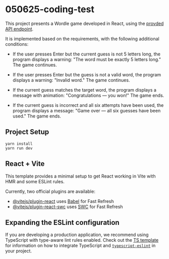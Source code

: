 # 050625-coding-test
This project presents a Wordle game developed in React, using the [provded API endpoint](https://wordle-apis.vercel.app/api/validate). 

It is implemented based on the requirements, with the following additional conditions:

- If the user presses Enter but the current guess is not 5 letters long, the program displays a warning: "The word must be exactly 5 letters long." The game continues.

- If the user presses Enter but the guess is not a valid word, the program displays a warning: "Invalid word." The game continues.

- If the current guess matches the target word, the program displays a message with animation: "Congratulations — you won!" The game ends.

- If the current guess is incorrect and all six attempts have been used, the program displays a message: "Game over — all six guesses have been used." The game ends.

## Project Setup
```
yarn install
yarn run dev
```

## React + Vite

This template provides a minimal setup to get React working in Vite with HMR and some ESLint rules.

Currently, two official plugins are available:

- [@vitejs/plugin-react](https://github.com/vitejs/vite-plugin-react/blob/main/packages/plugin-react) uses [Babel](https://babeljs.io/) for Fast Refresh
- [@vitejs/plugin-react-swc](https://github.com/vitejs/vite-plugin-react/blob/main/packages/plugin-react-swc) uses [SWC](https://swc.rs/) for Fast Refresh

## Expanding the ESLint configuration

If you are developing a production application, we recommend using TypeScript with type-aware lint rules enabled. Check out the [TS template](https://github.com/vitejs/vite/tree/main/packages/create-vite/template-react-ts) for information on how to integrate TypeScript and [`typescript-eslint`](https://typescript-eslint.io) in your project.
